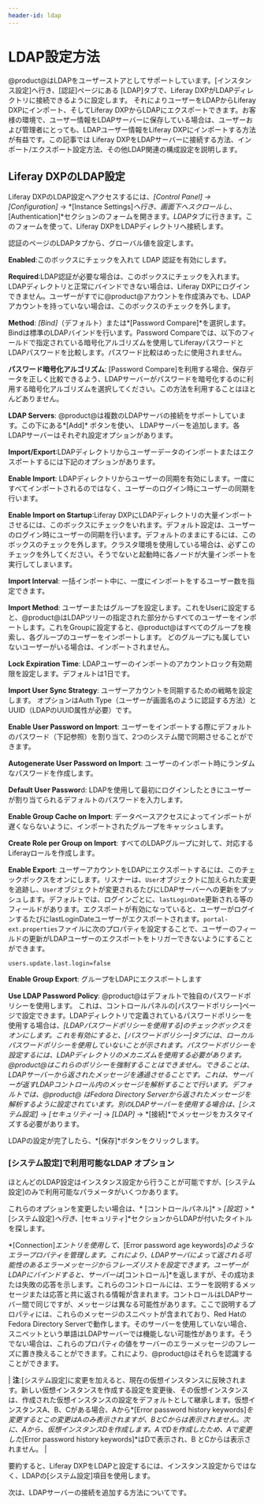 ```yaml
---
header-id: ldap
---
```


# LDAP設定方法

@product@はLDAPをユーザーストアとしてサポートしています。[インスタンス設定]へ行き、[認証]ページにある [LDAP]タブで、Liferay DXPがLDAPディレクトリに接続できるように設定します。 それによりユーザーをLDAPからLiferay DXPにインポート、そしてLiferay DXPからLDAPにエクスポートできます。お客様の環境で、ユーザー情報をLDAPサーバーに保存している場合は、ユーザーおよび管理者にとっても、LDAPユーザー情報をLiferay DXPにインポートする方法が有益です。この記事では Liferay DXPをLDAPサーバーに接続する方法、インポート/エクスポート設定方法、その他LDAP関連の構成設定を説明します。

## Liferay DXPのLDAP設定

Liferay DXPのLDAP設定へアクセスするには、*[Control Panel] &rarr;
[Configuration]* &rarr; *[Instance Settings]*へ行き、画面下へスクロールし、*[Authentication]*セクションのフォームを開きます。*LDAP*タブに行きます。このフォームを使って、Liferay DXPをLDAPディレクトリへ接続します。

認証のページのLDAPタブから、グローバル値を設定します。


**Enabled**:このボックスにチェックを入れて LDAP 認証を有効にします。

**Required**:LDAP認証が必要な場合は、このボックスにチェックを入れます。LDAPディレクトリと正常にバインドできない場合は、Liferay DXPにログインできません。ユーザーがすでに@product@アカウントを作成済みでも、LDAPアカウントを持っていない場合は、このボックスのチェックを外します。

**Method**: *[Bind]*（デフォルト）または*[Password Compare]*を選択します。Bindは標準のLDAPバインドを行います。Password Compareでは、以下のフィールドで指定されている暗号化アルゴリズムを使用してLiferayパスワードとLDAPパスワードを比較します。パスワード比較はめったに使用されません。

**パスワード暗号化アルゴリズム**: [Password Compare]を利用する場合、保存データを正しく比較できるよう、LDAPサーバーがパスワードを暗号化するのに利用する暗号化アルゴリズムを選択してください。この方法を利用することはほとんどありません。

**LDAP Servers**: @product@は複数のLDAPサーバの接続をサポートしています。この下にある*[Add]* ボタンを使い、 LDAPサーバーを追加します。各LDAPサーバーはそれぞれ設定オプションがあります。

**Import/Export**:LDAPディレクトリからユーザーデータのインポートまたはエクスポートするには下記のオプションがあります。

**Enable Import**: LDAPディレクトリからユーザーの同期を有効にします。一度にすべてインポートされるのではなく、ユーザーのログイン時にユーザーの同期を行います。

**Enable Import on Startup**:Liferay DXPにLDAPディレクトリの大量インポートさせるには、このボックスにチェックをいれます。デフォルト設定は、ユーザーのログイン時にユーザーの同期を行います。デフォルトのままにするには、このボックスのチェックを外します。クラスタ環境を使用している場合は、必ずこのチェックを外してください。そうでないと起動時に各ノードが大量インポートを実行してしまいます。

**Import Interval**: 一括インポート中に、一度にインポートをするユーザー数を指定できます。

**Import Method**: ユーザーまたはグループを設定します。これをUserに設定すると、@product@はLDAPツリーの指定された部分からすべてのユーザーをインポートします。これをGroupに設定すると、@product@はすべてのグループを検索し、各グループのユーザーをインポートします。
どのグループにも属していないユーザーがいる場合は、インポートされません。

**Lock Expiration Time**: LDAPユーザーのインポートのアカウントロック有効期限を設定します。デフォルトは1日です。


**Import User Sync Strategy**: ユーザーアカウントを同期するための戦略を設定します。
オプションはAuth Type（ユーザーが画面名のように認証する方法）とUUID（LDAPのUUID属性が必要）です。

**Enable User Password on Import**: ユーザーをインポートする際にデフォルトのパスワード（下記参照）を割り当て、2つのシステム間で同期させることができます。

**Autogenerate User Password on Import**: ユーザーのインポート時にランダムなパスワードを作成します。

**Default User Passwor**d: LDAPを使用して最初にログインしたときにユーザーが割り当てられるデフォルトのパスワードを入力します。

**Enable Group Cache on Import**: データベースアクセスによってインポートが遅くならないように、インポートされたグループをキャッシュします。

**Create Role per Group on Import**: すべてのLDAPグループに対して、対応するLiferayロールを作成します。

**Enable Export**: ユーザーアカウントをLDAPにエクスポートするには、このチェックボックスをオンにします。リスナーは、`User`オブジェクトに加えられた変更を追跡し、`User`オブジェクトが変更されるたびにLDAPサーバーへの更新をプッシュします。デフォルトでは、ログインごとに、`lastLoginDate`更新される等のフィールドがあります。エクスポートが有効になっていると、ユーザーがログインするたびにlastLoginDateユーザーがエクスポートされます。`portal-ext.properties`ファイルに次のプロパティを設定することで、ユーザーのフィールドの更新がLDAPユーザーのエクスポートをトリガーできないようにすることができます。

    users.update.last.login=false

**Enable Group Export**: グループをLDAPにエクスポートします

**Use LDAP Password Policy**: @product@はデフォルトで独自のパスワードポリシーを使用します。
これは、コントロールパネルの[パスワードポリシー]ページで設定できます。LDAPディレクトリで定義されているパスワードポリシーを使用する場合は、*[LDAPパスワードポリシーを使用する]*のチェックボックスをオンにします。これを有効にすると、[パスワードポリシー]タブには、ローカルパスワードポリシーを使用していないことが示されます。パスワードポリシーを設定するには、LDAPディレクトリのメカニズムを使用する必要があります。@product@はこれらのポリシーを強制することはできません。できることは、LDAPサーバーから返されたメッセージを通過させることです。これは、サーバーが返すLDAPコントロール内のメッセージを解析することで行います。デフォルトでは、@product@ はFedora Directory Serverから返されたメッセージを解析するように設定されています。別のLDAPサーバーを使用する場合は、*[システム設定]* → *[セキュリティー]* → *[LDAP]* → *[接続]*でメッセージをカスタマイズする必要があります。

LDAPの設定が完了したら、*[保存]*ボタンをクリックします。

### [システム設定]で利用可能なLDAP オプション

ほとんどのLDAP設定はインスタンス設定から行うことが可能ですが、[システム設定]のみで利用可能なパラメータがいくつかあります。

これらのオプションを変更したい場合は、* [コントロールパネル]* > *[設定]* > *[システム設定]*へ行き、*[セキュリティ]*セクションからLDAPが付いたタイトルを探します。


*[Connection]*エントリを使用して、*[Error password age keywords]*のようなエラープロパティを管理します。これにより、LDAPサーバによって返される可能性のあるエラーメッセージからフレーズリストを設定できます。ユーザーがLDAPにバインドすると、サーバーは*[コントロール]*を返しますが、その成功または失敗の応答を示します。これらのコントロールには、エラーを説明するメッセージまたは応答と共に返される情報が含まれます。コントロールはLDAPサーバー間で同じですが、メッセージは異なる可能性があります。ここで説明するプロパティには、これらのメッセージのスニペットが含まれており、Red HatのFedora Directory Serverで動作します。そのサーバーを使用していない場合、スニペットという単語はLDAPサーバーでは機能しない可能性があります。そうでない場合は、これらのプロパティの値をサーバーのエラーメッセージのフレーズに置き換えることができます。これにより、@product@はそれらを認識することができます。

| **注**:[システム設定]に変更を加えると、現在の仮想インスタンスに反映されます。新しい仮想インスタンスを作成する設定を変更後、その仮想インスタンスは、作成された仮想インスタンスの設定をデフォルトとして継承します。仮想インスタンスA、B、Cがある場合、Aから*[Error password history keywords]*を変更するとこの変更はAのみ表示されますが、BとCからは表示されません。次に、Aから、仮想インスタンスDを作成します。AでDを作成したため、Aで変更した*[Error password history keywords]*はDで表示され、B とCからは表示されません。
| 

要約すると、Liferay DXPをLDAPと設定するには、インスタンス設定からではなく、LDAPの[システム設定]項目を使用します。

次は、LDAPサーバーの接続を追加する方法についてです。
